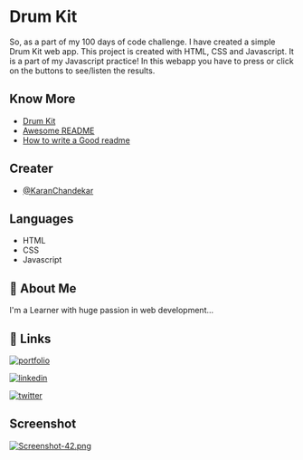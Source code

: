 
# Drum Kit

So, as a part of my 100 days of code challenge. I have created a simple Drum Kit web app. This project is created with HTML, CSS and Javascript. It is a part of my Javascript practice! In this webapp you have to press or click on the buttons to see/listen the results.


## Know More

 - [Drum Kit](https://karanchandekar.github.io/DrumKit/)
 - [Awesome README](https://github.com/matiassingers/awesome-readme)
 - [How to write a Good readme](https://bulldogjob.com/news/449-how-to-write-a-good-readme-for-your-github-project)


## Creater

- [@KaranChandekar](https://github.com/KaranChandekar)


## Languages

- HTML
- CSS
- Javascript


## 🚀 About Me
I'm a Learner with huge passion in web development...


## 🔗 Links
[![portfolio](https://img.shields.io/badge/my_portfolio-000?style=for-the-badge&logo=ko-fi&logoColor=white)](https://portfolio-me-karanchandekar.vercel.app/)

[![linkedin](https://img.shields.io/badge/linkedin-0A66C2?style=for-the-badge&logo=linkedin&logoColor=white)](https://www.linkedin.com/in/karan-chandekar-a87263219/)

[![twitter](https://img.shields.io/badge/twitter-1DA1F2?style=for-the-badge&logo=twitter&logoColor=white)](https://twitter.com/karan_chandekar)


## Screenshot

[![Screenshot-42.png](https://i.postimg.cc/XqySj0xs/Screenshot-42.png)](https://postimg.cc/y3BrjtMR)
